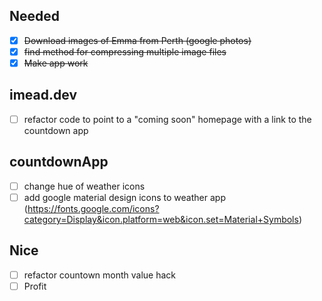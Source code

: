 ## Needed
- [x] ~~Download images of Emma from Perth (google photos)~~
- [x] ~~find method for compressing multiple image files~~
- [x] ~~Make app work~~

## imead.dev
- [ ] refactor code to point to a "coming soon" homepage with a link to the countdown app

## countdownApp
- [ ] change hue of weather icons
- [ ] add google material design icons to weather app (https://fonts.google.com/icons?category=Display&icon.platform=web&icon.set=Material+Symbols)
  
## Nice
- [ ] refactor countown month value hack
- [ ] Profit 